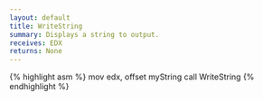 ```yaml
---
layout: default
title: WriteString
summary: Displays a string to output.
receives: EDX
returns: None
---
```

{% highlight asm %}
mov edx, offset myString
call WriteString
{% endhighlight %}